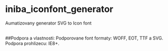 # iniba_iconfont_generator
Aumatizovany generator SVG to Icon font<br><br>

##Podpora a vlastnosti:
Podporovane font formaty: WOFF, EOT, TTF a SVG.<br>
Podpora prohlizecu: IE8+.
